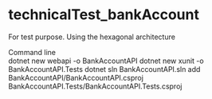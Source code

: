 # technicalTest_bankAccount
For test purpose. Using the hexagonal architecture

Command line <br/>
dotnet new webapi -o BankAccountAPI
dotnet new xunit -o BankAccountAPI.Tests
dotnet sln BankAccountAPI.sln add BankAccountAPI/BankAccountAPI.csproj BankAccountAPI.Tests/BankAccountAPI.Tests.csproj